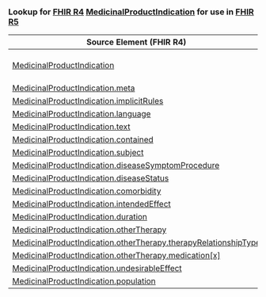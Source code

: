 ### Lookup for [FHIR R4](https://hl7.org/fhir/R4/) [MedicinalProductIndication](https://hl7.org/fhir/R4/MedicinalProductIndication.html) for use in [FHIR R5](https://hl7.org/fhir/R5/)

| Source Element (FHIR R4) | Usage | Target |
| -------------- | ----- | ------ |
| [MedicinalProductIndication](https://hl7.org/fhir/R4/MedicinalProductIndication.html#resource) | `UseExtension` | [http://hl7.org/fhir/4.0/StructureDefinition/extension-MedicinalProductIndication](StructureDefinition-ext-R4-MedicinalProductIndication.html) |
| [MedicinalProductIndication.meta](https://hl7.org/fhir/R4/MedicinalProductIndication.html#resource) | `UseBasicElement` | [Resource.meta](https://hl7.org/fhir/R5/Resource.html#resource) |
| [MedicinalProductIndication.implicitRules](https://hl7.org/fhir/R4/MedicinalProductIndication.html#resource) | `UseBasicElement` | [Resource.implicitRules](https://hl7.org/fhir/R5/Resource.html#resource) |
| [MedicinalProductIndication.language](https://hl7.org/fhir/R4/MedicinalProductIndication.html#resource) | `UseBasicElement` | [Resource.language](https://hl7.org/fhir/R5/Resource.html#resource) |
| [MedicinalProductIndication.text](https://hl7.org/fhir/R4/MedicinalProductIndication.html#resource) | `UseBasicElement` | [DomainResource.text](https://hl7.org/fhir/R5/DomainResource.html#resource) |
| [MedicinalProductIndication.contained](https://hl7.org/fhir/R4/MedicinalProductIndication.html#resource) | `UseBasicElement` | [DomainResource.contained](https://hl7.org/fhir/R5/DomainResource.html#resource) |
| [MedicinalProductIndication.subject](https://hl7.org/fhir/R4/MedicinalProductIndication.html#resource) | `UseBasicElement` | [Basic.subject](https://hl7.org/fhir/R5/Basic.html#resource) |
| [MedicinalProductIndication.diseaseSymptomProcedure](https://hl7.org/fhir/R4/MedicinalProductIndication.html#resource) | `UseExtensionFromAncestor` | - |
| [MedicinalProductIndication.diseaseStatus](https://hl7.org/fhir/R4/MedicinalProductIndication.html#resource) | `UseExtensionFromAncestor` | - |
| [MedicinalProductIndication.comorbidity](https://hl7.org/fhir/R4/MedicinalProductIndication.html#resource) | `UseExtensionFromAncestor` | - |
| [MedicinalProductIndication.intendedEffect](https://hl7.org/fhir/R4/MedicinalProductIndication.html#resource) | `UseExtensionFromAncestor` | - |
| [MedicinalProductIndication.duration](https://hl7.org/fhir/R4/MedicinalProductIndication.html#resource) | `UseExtensionFromAncestor` | - |
| [MedicinalProductIndication.otherTherapy](https://hl7.org/fhir/R4/MedicinalProductIndication.html#resource) | `UseExtensionFromAncestor` | - |
| [MedicinalProductIndication.otherTherapy.therapyRelationshipType](https://hl7.org/fhir/R4/MedicinalProductIndication.html#resource) | `UseExtensionFromAncestor` | - |
| [MedicinalProductIndication.otherTherapy.medication[x]](https://hl7.org/fhir/R4/MedicinalProductIndication.html#resource) | `UseExtensionFromAncestor` | - |
| [MedicinalProductIndication.undesirableEffect](https://hl7.org/fhir/R4/MedicinalProductIndication.html#resource) | `UseExtensionFromAncestor` | - |
| [MedicinalProductIndication.population](https://hl7.org/fhir/R4/MedicinalProductIndication.html#resource) | `UseExtensionFromAncestor` | - |
